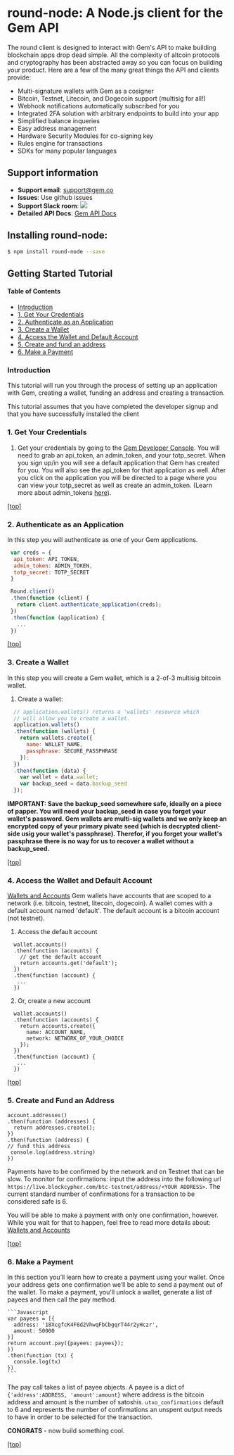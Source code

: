 # round-node: A Node.js client for the Gem API
The round client is designed to interact with Gem's API to make building blockchain apps drop dead simple.  All the complexity of altcoin protocols and cryptography has been abstracted away so you can focus on building your product.  Here are a few of the many great things the API and clients provide:

* Multi-signature wallets with Gem as a cosigner
* Bitcoin, Testnet, Litecoin, and Dogecoin support (multisig for all!)
* Webhook notifications automatically subscribed for you
* Integrated 2FA solution with arbitrary endpoints to build into your app
* Simplified balance inqueries
* Easy address management
* Hardware Security Modules for co-signing key
* Rules engine for transactions
* SDKs for many popular languages

## Support information
* __Support email__: [support@gem.co](mailto:support@gem.co)
* __Issues__:  Use github issues
* __Support Slack room__:  [![](https://chat.gem.co/badge.svg)](https://chat.gem.co)
* __Detailed API Docs__:  [Gem API Docs](http://guide.gem.co)

## Installing round-node:
    
   ```bash
   $ npm install round-node --save
   ```
      
## Getting Started Tutorial
#### Table of Contents
* [Introduction](README.md#Introduction)
* [1. Get Your Credentials](README.md#1-get-your-credentials)
* [2. Authenticate as an Application](README.md#2-authenticate-as-an-application)
* [3. Create a Wallet](README.md#3-create-a-wallet)
* [4. Access the Wallet and Default Account](README.md#4-access-the-wallet-and-default-account)
* [5. Create and fund an address](README.md#5-create-and-fund-an-address)
* [6. Make a Payment](README.md#6-make-a-payment)

### Introduction
This tutorial will run you through the process of setting up an application with Gem, creating a wallet, funding an address and creating a transaction.

This tutorial assumes that you have completed the developer signup and that you have successfully installed the client

### 1. Get Your Credentials

1. Get your credentials by going to the [Gem Developer Console](https://developers.gem.co). You will need to grab an api_token, an admin_token, and your totp_secret. When you  sign up/in you will see a default application that Gem has created for you. You will also see the api_token for that application as well. After you click on the application you will be directed to a page where you can view your totp_secret as well as create an admin_token. (Learn more about admin_tokens [here](http://guide.gem.co/#admin-tokens)).


[[top]](README.md#getting-started-tutorial)

### 2. Authenticate as an Application
In this step you will authenticate as one of your Gem applications.

  ```JavaScript
   var creds = {
    api_token: API_TOKEN,
    admin_token: ADMIN_TOKEN,
    totp_secret: TOTP_SECRET
   }
  
   Round.client()
   .then(function (client) {
     return client.authenticate_application(creds);
   })
   .then(function (application) {
     ...
   })
  ```

[[top]](README.md#getting-started-tutorial)

### 3. Create a Wallet
In this step you will create a Gem wallet, which is a 2-of-3 multisig bitcoin wallet.

1. Create a wallet:

  ```JavaScript
    // application.wallets() returns a 'wallets' resource which
    // will allow you to create a wallet.
    application.wallets()
    .then(function (wallets) {
      return wallets.create({
        name: WALLET_NAME,
        passphrase: SECURE_PASSPHRASE
      }); 
    })
    .then(function (data) {
      var wallet = data.wallet;
      var backup_seed = data.backup_seed
    });
  ```
**IMPORTANT: Save the backup_seed somewhere safe, ideally on a piece of papper. You will need your backup_seed in case you forget your wallet's password. Gem wallets are multi-sig wallets and we only keep an encrypted copy of your primary pivate seed (which is decrypted client-side usig your wallet's passphrase). Therefor, if you forget your wallet's passphrase there is no way for us to recover a wallet without a backup_seed.**

  
[[top]](README.md#getting-started-tutorial)

### 4. Access the Wallet and Default Account
[Wallets and Accounts](docs/advanced.md#wallets-and-accounts)
Gem wallets have accounts that are scoped to a network (i.e. bitcoin, testnet, litecoin, dogecoin). A wallet comes with a default account named 'default'. The default account is a bitcoin account (not testnet).

1. Access the default account

  ```JavaSctipt
    wallet.accounts()
    .then(function (accounts) {
      // get the default account
      return accounts.get('default');
    })
    .then(function (account) {
     ...
    })
  ```
  
2. Or, create a new account

  ```JavaSctipt
    wallet.accounts()
    .then(function (accounts) {
      return accounts.create({
        name: ACCOUNT_NAME,
        network: NETWORK_OF_YOUR_CHOICE
      });
    })
    .then(function (account) {
     ...
    })
  ```
  

[[top]](README.md#getting-started-tutorial)

### 5. Create and Fund an Address

  ```JavaSctipt
  account.addresses()
  .then(function (addresses) {
    return addresses.create();
  })
  .then(function (address) {
  // fund this address
   console.log(address.string)
  })
  ```
  
Payments have to be confirmed by the network and on Testnet that can be slow.  To monitor for confirmations: input the address into the following url `https://live.blockcypher.com/btc-testnet/address/<YOUR ADDRESS>`.  The current standard number of confirmations for a transaction to be considered safe is 6.

You will be able to make a payment with only one confirmation, however.  While you wait for that to happen, feel free to read more details about:
[Wallets and Accounts](docs/advanced.md#wallets-and-accounts)


[[top]](README.md#getting-started-tutorial)


### 6. Make a Payment
In this section you’ll learn how to create a payment using your wallet. Once your address gets one confirmation we’ll be able to send a payment out of the wallet. To make a payment, you'll unlock a wallet, generate a list of payees and then call the pay method.

    ```Javascript
    var payees = [{
      address: '18XcgfcK4F8d2VhwqFbCbgqrT44r2yHczr',
      amount: 50000
    }]
    return account.pay({payees: payees});
    })
    .then(function (tx) {
      console.log(tx)
    })
    ```

The pay call takes a list of payee objects.  A payee is a dict of `{'address':ADDRESS, 'amount':amount}` where address is the bitcoin address and amount is the number of satoshis.  `utxo_confirmations` default to 6 and represents the number of confirmations an unspent output needs to have in order to be selected for the transaction.

**CONGRATS** - now build something cool.

[[top]](README.md#getting-started-tutorial)

